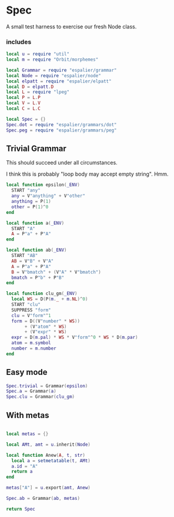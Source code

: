 # Spec


  A small test harness to exercise our fresh Node class.

### includes

```lua
local u = require "util"
local m = require "Orbit/morphemes"

local Grammar = require "espalier/grammar"
local Node = require "espalier/node"
local elpatt = require "espalier/elpatt"
local D = elpatt.D
local L = require "lpeg"
local P = L.P
local V = L.V
local C = L.C


```
```lua
local Spec = {}
Spec.dot = require "espalier/grammars/dot"
Spec.peg = require "espalier/grammars/peg"
```
## Trivial Grammar

This should succeed under all circumstances.


I think this is probably "loop body may accept empty string". Hmm.

```lua
local function epsilon(_ENV)
  START "any"
  any = V"anything" + V"other"
  anything = P(1)
  other = P(1)^0
end

local function a(_ENV)
  START "A"
  A = P"a" + P"A"
end

local function ab(_ENV)
  START "AB"
  AB = V"B" + V"A"
  A = P"a" + P"A"
  B = V"bmatch" + (V"A" * V"bmatch")
  bmatch = P"b" + P"B"
end

local function clu_gm(_ENV)
  local WS = D(P(m._ + m.NL)^0)
  START "clu"
  SUPPRESS "form"
  clu = V"form"^1
  form = D((V"number" * WS))
       + (V"atom" * WS)
       + (V"expr" * WS)
  expr = D(m.pal) * WS * V"form"^0 * WS * D(m.par)
  atom = m.symbol
  number = m.number
end
```
## Easy mode

```lua
Spec.trivial = Grammar(epsilon)
Spec.a = Grammar(a)
Spec.clu = Grammar(clu_gm)
```
## With metas

```lua

local metas = {}

local AMt, amt = u.inherit(Node)

local function Anew(A, t, str)
  local a = setmetatable(t, AMt)
  a.id = "A"
  return a
end

metas["A"] = u.export(amt, Anew)
```
```lua
Spec.ab = Grammar(ab, metas)
```
```lua
return Spec
```
